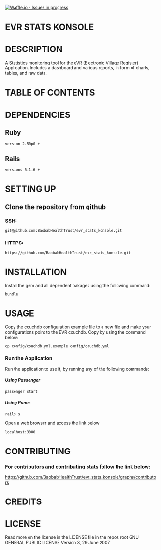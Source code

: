 [![Waffle.io - Issues in progress](https://badge.waffle.io/BaobabHealthTrust/evr_stats_konsole.png?label=in%20progress&title=In%20Progress)](http://waffle.io/BaobabHealthTrust/evr_stats_konsole)

# EVR STATS KONSOLE

# DESCRIPTION
A Statistics monitoring tool for the eVR (Electronic Village Register) Application. Includes a dashboard and various reports, in form of charts, tables, and raw data. 

# TABLE OF CONTENTS

# DEPENDENCIES

## Ruby

    version 2.50p0 +

## Rails

    versions 5.1.6 +

# SETTING UP

## Clone the repository from github

### SSH:

    git@github.com:BaobabHealthTrust/evr_stats_konsole.git

### HTTPS:

    https://github.com/BaobabHealthTrust/evr_stats_konsole.git

# INSTALLATION
Install the gem and all dependent pakages using the following command:

    bundle

# USAGE

Copy the couchdb configuration example file to a new file and make your configurations point to the EVR couchdb. Copy by using the command below:

    cp config/couchdb.yml.example config/couchdb.yml

### Run the Application

Run the application to use it, by running any of the following commands:

##### Using Passenger

    passenger start

##### Using Puma

    rails s

Open a web browser and access the link below

    localhost:3000    

# CONTRIBUTING

### For contributors and contributing stats follow the link below:

https://github.com/BaobabHealthTrust/evr_stats_konsole/graphs/contributors

# CREDITS

# LICENSE
Read more on the license in the LICENSE file in the repos root
                    GNU GENERAL PUBLIC LICENSE
                       Version 3, 29 June 2007